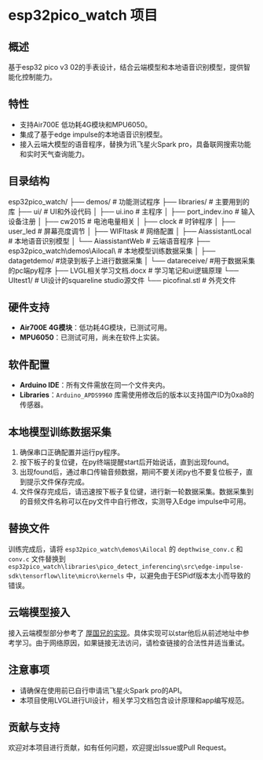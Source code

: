 # esp32pico_watch 项目

## 概述
基于esp32 pico v3 02的手表设计，结合云端模型和本地语音识别模型，提供智能化控制能力。

## 特性
- 支持Air700E 低功耗4G模块和MPU6050。
- 集成了基于edge impulse的本地语音识别模型。
- 接入云端大模型的语音程序，替换为讯飞星火Spark pro，具备联网搜索功能和实时天气查询能力。

## 目录结构
esp32pico_watch/
├── demos/                       # 功能测试程序
├── libraries/                   # 主要用到的库
├── ui/                          # UI和外设代码
│   ├── ui.ino                    # 主程序
│   ├── port_indev.ino            # 输入设备注册
│   ├── cw2015                    # 电池电量相关
│   ├── clock                     # 时钟程序
│   ├── user_led                  # 屏幕亮度调节
│   ├── WIFItask                  # 网络配置
│   ├── AiassistantLocal           # 本地语音识别模型
│   └── AiassistantWeb             # 云端语音程序
├── esp32pico_watch\demos\Ailocal\ # 本地模型训练数据采集
│   ├── datagetdemo/               #烧录到板子上进行数据采集
│   └── datareceive/                #用于数据采集的pc端py程序
├── LVGL相关学习文档.docx         # 学习笔记和ui逻辑原理
└── UItest1/                      # UI设计的squareline studio源文件
└── picofinal.stl                 # 外壳文件


## 硬件支持
- **Air700E 4G模块**：低功耗4G模块，已测试可用。
- **MPU6050**：已测试可用，尚未在软件上实装。

## 软件配置
- **Arduino IDE**：所有文件需放在同一个文件夹内。
- **Libraries**：`Arduino_APDS9960` 库需使用修改后的版本以支持国产ID为0xa8的传感器。

## 本地模型训练数据采集
1. 确保串口正确配置并运行py程序。
2. 按下板子的复位键，在py终端提醒start后开始说话，直到出现found。
3. 出现found后，通过串口传输音频数据，期间不要关闭py也不要复位板子，直到提示文件保存完成。
4. 文件保存完成后，请迅速按下板子复位键，进行新一轮数据采集。数据采集到的音频文件名称可以在py文件中自行修改，实测导入Edge impulse中可用。

## 替换文件
训练完成后，请将 `esp32pico_watch\demos\Ailocal` 的 `depthwise_conv.c` 和 `conv.c` 文件替换到 `esp32pico_watch\libraries\pico_detect_inferencing\src\edge-impulse-sdk\tensorflow\lite\micro\kernels` 中，以避免由于ESPidf版本太小而导致的错误。

## 云端模型接入
接入云端模型部分参考了 [厚国兄的实现](https://gitee.com/chging/esp32s3-ai-chat/)。具体实现可以star他后从前述地址中参考学习。由于网络原因，如果链接无法访问，请检查链接的合法性并适当重试。

## 注意事项
- 请确保在使用前已自行申请讯飞星火Spark pro的API。
- 本项目使用LVGL进行UI设计，相关学习文档包含设计原理和app编写规范。

## 贡献与支持
欢迎对本项目进行贡献，如有任何问题，欢迎提出Issue或Pull Request。
